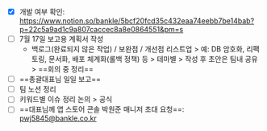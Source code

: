 - [x] 개발 여부 확인: https://www.notion.so/bankle/5bcf20fcd35c432eaa74eebb7be14bab?p=22c5a9ad1c9a807caccec8a8e0864551&pm=s
- [ ] 7월 17일 보고용 계획서 작성
	- 백로그(완료되지 않은 작업) / 보완점 / 개선점 리스트업 > 예: DB 암호화, 리팩토링, 문서화, 배포 체계화(롤백 정책) 등 > 테마별 > 작성 후 초안은 팀내 공유 > ==회의 중 정리==
- [ ] ==총괄대표님 일일 보고==
- [ ] 팀 노션 정리
- [ ] 키워드별 이슈 정리 논의 > 공식
- [ ] ==대표님께 앱 스토어 콘솔 박원준 매니저 초대 요청==: pwj5845@bankle.co.kr